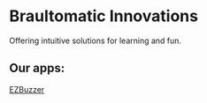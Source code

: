 # Braultomatic Innovations


Offering intuitive solutions for learning and fun.

## Our apps:
[EZBuzzer](https://braultomatic.github.io/ezbuzzer)
